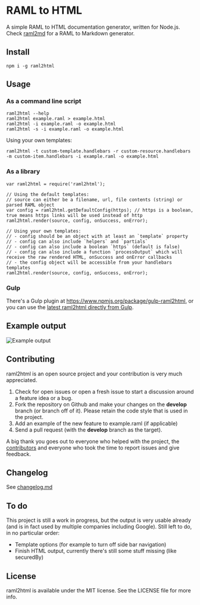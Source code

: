 # RAML to HTML

A simple RAML to HTML documentation generator, written for Node.js.
Check [raml2md](https://github.com/kevinrenskers/raml2md) for a RAML to Markdown generator.


## Install
```
npm i -g raml2html
```


## Usage

### As a command line script

```
raml2html --help
raml2html example.raml > example.html
raml2html -i example.raml -o example.html
raml2html -s -i example.raml -o example.html
```

Using your own templates:

```
raml2html -t custom-template.handlebars -r custom-resource.handlebars -m custom-item.handlebars -i example.raml -o example.html
```

### As a library

```
var raml2html = require('raml2html');

// Using the default templates:
// source can either be a filename, url, file contents (string) or parsed RAML object
var config = raml2html.getDefaultConfig(https); // https is a boolean, true means https links will be used instead of http
raml2html.render(source, config, onSuccess, onError);

// Using your own templates:
// - config should be an object with at least an `template` property
// - config can also include `helpers` and `partials`
// - config can also include a boolean `https` (default is false)
// - config can also include a function `processOutput` which will receive the raw rendered HTML, onSuccess and onError callbacks
// - the config object will be accessible from your handlebars templates
raml2html.render(source, config, onSuccess, onError);
```

### Gulp
There's a Gulp plugin at https://www.npmjs.org/package/gulp-raml2html, or you can use the [latest raml2html directly from Gulp](https://gist.github.com/iki/784ddd5ab33c1e1b726b).


## Example output
![Example output](https://raw.github.com/kevinrenskers/raml2html/master/examples/example.png)


## Contributing
raml2html is an open source project and your contribution is very much appreciated.

1. Check for open issues or open a fresh issue to start a discussion around a feature idea or a bug.
2. Fork the repository on Github and make your changes on the **develop** branch (or branch off of it).
   Please retain the code style that is used in the project.
3. Add an example of the new feature to example.raml (if applicable)
4. Send a pull request (with the **develop** branch as the target).

A big thank you goes out to everyone who helped with the project, the [contributors](https://github.com/kevinrenskers/raml2html/graphs/contributors)
and everyone who took the time to report issues and give feedback.


## Changelog
See [changelog.md](https://github.com/kevinrenskers/raml2html/blob/master/changelog.md)


## To do
This project is still a work in progress, but the output is very usable already (and is in fact used by multiple 
companies including Google). Still left to do, in no particular order:

* Template options (for example to turn off side bar navigation)
* Finish HTML output, currently there's still some stuff missing (like securedBy)


## License
raml2html is available under the MIT license. See the LICENSE file for more info.
